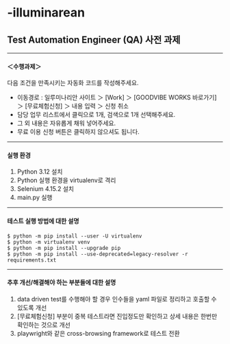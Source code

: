 # -illuminarean

## Test Automation Engineer (QA) 사전 과제
---
#### ＜수행과제＞
다음 조건을 만족시키는 자동화 코드를 작성해주세요.
- 이동경로 : 일루미나리안 사이트 ＞ [Work] ＞ [GOODVIBE WORKS 바로가기] ＞ [무료체험신청] ＞ 내용 입력 ＞ 신청 취소
- 담당 업무 리스트에서 클릭으로 1개, 검색으로 1개 선택해주세요.
- 그 외 내용은 자유롭게 채워 넣어주세요.
- 무료 이용 신청 버튼은 클릭하지 않으셔도 됩니다.
---
#### 실행 환경
1. Python 3.12 설치
2. Python 실행 환경을 virtualenv로 격리
3. Selenium 4.15.2 설치
4. main.py 실행
---
#### 테스트 실행 방법에 대한 설명
```
$ python -m pip install --user -U virtualenv
$ python -m virtualenv venv
$ python -m pip install --upgrade pip
$ python -m pip install --use-deprecated=legacy-resolver -r requirements.txt
```
---
#### 추후 개선/해결해야 하는 부분들에 대한 설명
1. data driven test를 수행해야 할 경우 인수들을 yaml 파일로 정리하고 호출할 수 있도록 개선
2. [무료체험신청] 부분이 중복 테스트라면 진입정도만 확인하고 상세 내용은 한번만 확인하는 것으로 개선
3. playwright와 같은 cross-browsing framework로 테스트 전환
